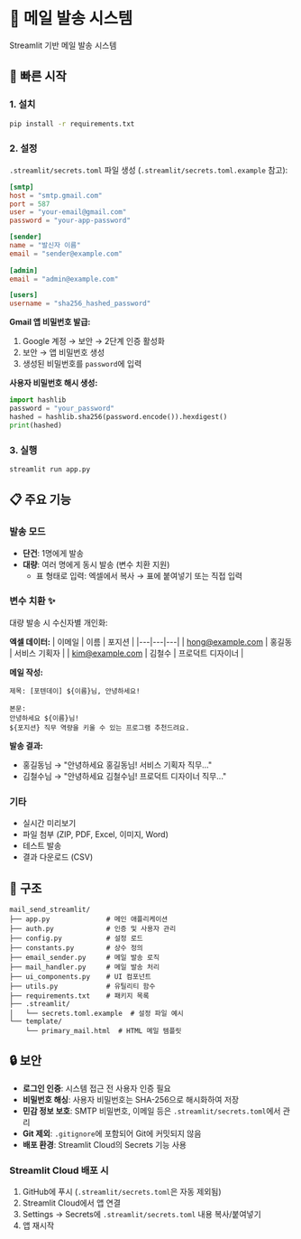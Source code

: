 # 📧 메일 발송 시스템

Streamlit 기반 메일 발송 시스템

## 🚀 빠른 시작

### 1. 설치
```bash
pip install -r requirements.txt
```

### 2. 설정
`.streamlit/secrets.toml` 파일 생성 (`.streamlit/secrets.toml.example` 참고):

```toml
[smtp]
host = "smtp.gmail.com"
port = 587
user = "your-email@gmail.com"
password = "your-app-password"

[sender]
name = "발신자 이름"
email = "sender@example.com"
 
[admin]
email = "admin@example.com"

[users]
username = "sha256_hashed_password"
```

**Gmail 앱 비밀번호 발급:**
1. Google 계정 → 보안 → 2단계 인증 활성화
2. 보안 → 앱 비밀번호 생성
3. 생성된 비밀번호를 `password`에 입력

**사용자 비밀번호 해시 생성:**
```python
import hashlib
password = "your_password"
hashed = hashlib.sha256(password.encode()).hexdigest()
print(hashed)
```

### 3. 실행
```bash
streamlit run app.py
```

## 📋 주요 기능

### 발송 모드
- **단건**: 1명에게 발송
- **대량**: 여러 명에게 동시 발송 (변수 치환 지원)
  - 표 형태로 입력: 엑셀에서 복사 → 표에 붙여넣기 또는 직접 입력

### 변수 치환 ✨
대량 발송 시 수신자별 개인화:

**엑셀 데이터:**
| 이메일 | 이름 | 포지션 |
|---|---|---|
| hong@example.com | 홍길동 | 서비스 기획자 |
| kim@example.com | 김철수 | 프로덕트 디자이너 |

**메일 작성:**
```
제목: [포텐데이] ${이름}님, 안녕하세요!

본문:
안녕하세요 ${이름}님!
${포지션} 직무 역량을 키울 수 있는 프로그램 추천드려요.
```

**발송 결과:**
- 홍길동님 → "안녕하세요 홍길동님! 서비스 기획자 직무..."
- 김철수님 → "안녕하세요 김철수님! 프로덕트 디자이너 직무..."

### 기타
- 실시간 미리보기
- 파일 첨부 (ZIP, PDF, Excel, 이미지, Word)
- 테스트 발송
- 결과 다운로드 (CSV)

## 📁 구조

```
mail_send_streamlit/
├── app.py              # 메인 애플리케이션
├── auth.py             # 인증 및 사용자 관리
├── config.py           # 설정 로드
├── constants.py        # 상수 정의
├── email_sender.py     # 메일 발송 로직
├── mail_handler.py     # 메일 발송 처리
├── ui_components.py    # UI 컴포넌트
├── utils.py            # 유틸리티 함수
├── requirements.txt    # 패키지 목록
├── .streamlit/
│   └── secrets.toml.example  # 설정 파일 예시
└── template/
    └── primary_mail.html  # HTML 메일 템플릿
```

## 🔒 보안

- **로그인 인증**: 시스템 접근 전 사용자 인증 필요
- **비밀번호 해싱**: 사용자 비밀번호는 SHA-256으로 해시화하여 저장
- **민감 정보 보호**: SMTP 비밀번호, 이메일 등은 `.streamlit/secrets.toml`에서 관리
- **Git 제외**: `.gitignore`에 포함되어 Git에 커밋되지 않음
- **배포 환경**: Streamlit Cloud의 Secrets 기능 사용

### Streamlit Cloud 배포 시
1. GitHub에 푸시 (`.streamlit/secrets.toml`은 자동 제외됨)
2. Streamlit Cloud에서 앱 연결
3. Settings → Secrets에 `.streamlit/secrets.toml` 내용 복사/붙여넣기
4. 앱 재시작
